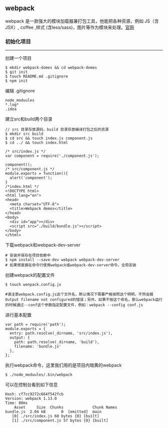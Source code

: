 ## webpack

webpack 是一款强大的模块加载器兼打包工具，他能把各种资源，例如 JS（含 JSX）, coffee ,样式 (含less/sass)，图片等作为模块来处理。[官网](http://webpack.github.io/)

### 初始化项目
---

创建一个项目

```
$ mkdir webpack-domes && cd webpack-domes
$ git init
$ touch README.md .gitignore
$ npm init
```

编辑 .gitignore

```
node_moduules
*.log*
.idea
```

建立src和build两个目录

```
// src 目录存放源码，build 目录存放编译打包之后的资源
$ mkdir src build
$ cd src && touch index.js component.js
$ cd ../ && touch index.html

```
```
/* src/index.js */
var component = require('./component.js');

component();
/* src/component.js */
module.exports = function(){
  alert('component');
}
/*index.html */
<!DOCTYPE html>
<html lang="en">
<head>
  <meta charset="UTF-8">
  <title>Webpack demos</title>
</head>
<body>
  <div id="app"></div>
  <script src="./build/bundle.js"></script>
</body>
</html>

```

下载webpack和webpack-dev-server
```
# 安装并保存在项目依赖中
$ npm install --save-dev webpack webpack-dev-server
# 如果想直接在命令行使用webpack或webpack-dev-server命令，全局安装
```
创建webpack的配置文件
```
$ touch wenpack.config.js
```
`#请注意webpack.config.js这个文件名，默认情况下需要严格按照这个明明，不然会报Output filename not configured的错误；另外，如果不按这个命名，那么webpack运行的时候通过--conf这个参数指定配置文件，例如：webpack --config conf.js`

进行基本配置
```
var path = require('path');
module.exports = {
  entry: path.resolve(_dirname, 'src/index.js'),
  output: {
    path: path.resolve(_dirname, 'build'),
    filename: 'bundle.js'
  },
};
```
执行webpack命令，这里我们用的是项目内暗黄的webpack
```
$ ./node_moduules/.bin/webpack
```
可以在控制台看到如下信息
```
Hash: cf7cc9272c664f542fcb
Version: webpack 1.13.0
Time: 80ms
    Asset     Size  Chunks             Chunk Names
bundle.js  2.04 kB       0  [emitted]  main
   [0] ./src/index.js 60 bytes {0} [built]
   [1] ./src/component.js 57 bytes {0} [built]
```
